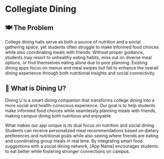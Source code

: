 # Collegiate Dining

## 🍽 The Problem
College dining halls serve as both a source of nutrition and a social gathering space, yet students often struggle to make informed food choices while also coordinating meals with friends. Without proper guidance, students may resort to unhealthy eating habits, miss out on diverse meal options, or find themselves eating alone due to poor planning. Existing dining apps focus on menus and meal swipes but fail to enhance the overall dining experience through both nutritional insights and social connectivity.

## 🌟 What is Dining U?
Dining U is a smart dining companion that transforms college dining into a more social and health-conscious experience. Our goal is to help students make informed food choices while seamlessly planning meals with friends, making campus dining both nutritious and enjoyable.

What makes our app unique is its dual focus on nutrition and social dining. Students can receive personalized meal recommendations based on dietary preferences and nutritional goals while also seeing where friends are eating and coordinating group meals in real time. By integrating smart food suggestions with a social dining network, [App Name] encourages students to eat better while fostering stronger connections on campus.
